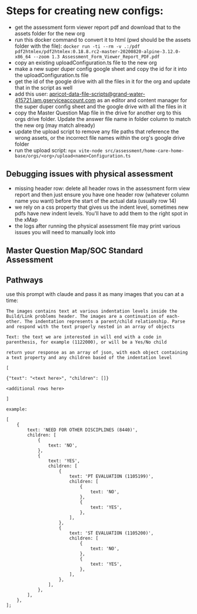 # Steps for creating new configs:

-   get the assessment form viewer report pdf and download that to the assets folder for the new org
-   run this docker command to convert it to html (pwd should be the assets folder with the file): `docker run -ti --rm -v .:/pdf  pdf2htmlex/pdf2htmlex:0.18.8.rc2-master-20200820-alpine-3.12.0-x86_64 --zoom 1.3 Assessment_Form_Viewer_Report_PDF.pdf`
-   copy an existing upload<name>Configuration.ts file to the new org
-   make a new super duper config google sheet and copy the id for it into the upload<name>Configuration.ts file
-   get the id of the google drive with all the files in it for the org and update that in the script as well
-   add this user: apricot-data-file-scripts@grand-water-415721.iam.gserviceaccount.com as an editor and content manager for the super duper config sheet and the google drive with all the files in it
-   copy the Master Question Map file in the drive for another org to this orgs drive folder. Update the answer file name in folder column to match the new org (may match already)
-   update the upload script to remove any file paths that reference the wrong assets, or the incorrect file names within the org's google drive folder
-   run the upload script: `npx vite-node src/assessment/home-care-home-base/orgs/<org>/upload<name>Configuration.ts`

## Debugging issues with physical assessment

-   missing header row: delete all header rows in the assessment form view report and then just ensure you have one header row (whatever column name you want) before the start of the actual data (usually row 14)
-   we rely on a css property that gives us the indent level, sometimes new pdfs have new indent levels. You'll have to add them to the right spot in the xMap
-   the logs after running the physical assessment file may print various issues you will need to manually look into

## Master Question Map/SOC Standard Assessment

## Pathways

use this prompt with claude and pass it as many images that you can at a time:

```
The images contains text at various indentation levels inside the Build/Link problems header. The images are a continuation of each-other. The indentation represents a parent/child relationship. Parse and respond with the text properly nested in an array of objects

Text: the text we are interested in will end with a code in parenthesis, for example (1122000), or will be a Yes/No child

return your response as an array of json, with each object containing a text property and any children based of the indentation level

[

{"text": "<text here>", "children": []}

<additional rows here>

]

example:

[
	{
		text: 'NEED FOR OTHER DISCIPLINES (8440)',
		children: [
			{
				text: 'NO',
			},
			{
				text: 'YES',
				children: [
					{
						text: 'PT EVALUATION (1105199)',
						children: [
							{
								text: 'NO',
							},
							{
								text: 'YES',
							},
						],
					},
					{
						text: 'ST EVALUATION (1105200)',
						children: [
							{
								text: 'NO',
							},
							{
								text: 'YES',
							},
						],
					},
				],
			},
		],
	},
];

```
